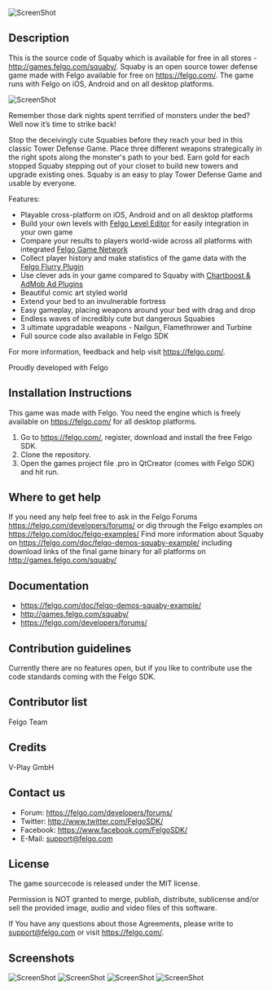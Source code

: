 ![ScreenShot](https://felgo.com/support/felgo-logo-simple-trans.png)

Description
-----------
This is the source code of Squaby which is available for free in all stores - http://games.felgo.com/squaby/. Squaby is an open source tower defense game made with Felgo available for free on https://felgo.com/. The game runs with Felgo on iOS, Android and on all desktop platforms.

![ScreenShot](https://felgo.com/doc/images/squaby-screenshot-01.png)

Remember those dark nights spent terrified of monsters under the bed? Well now it’s time to strike back! 

Stop the deceivingly cute Squabies before they reach your bed in this classic Tower Defense Game. Place three different weapons strategically in the right spots along the monster's path to your bed. Earn gold for each stopped Squaby stepping out of your closet to build new towers and upgrade existing ones. Squaby is an easy to play Tower Defense Game and usable by everyone. 

Features:
- Playable cross-platform on iOS, Android and on all desktop platforms
- Build your own levels with [Felgo Level Editor](https://felgo.com/level-editor) for easily integration in your own game
- Compare your results to players world-wide across all platforms with integrated [Felgo Game Network](https://felgo.com/2013/12/how-to-increase-player-retention-with-felgo-game-network/)
- Collect player history and make statistics of the game data with the [Felgo Flurry Plugin](https://felgo.com/doc/plugin-flurry/)
- Use clever ads in your game compared to Squaby with [Chartboost & AdMob Ad Plugins](https://felgo.com/plugins/)
- Beautiful comic art styled world 
- Extend your bed to an invulnerable fortress 
- Easy gameplay, placing weapons around your bed with drag and drop 
- Endless waves of incredibly cute but dangerous Squabies 
- 3 ultimate upgradable weapons - Nailgun, Flamethrower and Turbine 
- Full source code also available in Felgo SDK

For more information, feedback and help visit https://felgo.com/.

Proudly developed with Felgo

Installation Instructions
-------------------------
This game was made with Felgo. You need the engine which is freely available on https://felgo.com/ for all desktop platforms.

1. Go to https://felgo.com/, register, download and install the free Felgo SDK.
2. Clone the repository.
3. Open the games project file .pro in QtCreator (comes with Felgo SDK) and hit run.

 
Where to get help
-----------------
If you need any help feel free to ask in the Felgo Forums https://felgo.com/developers/forums/ or dig through the Felgo examples on https://felgo.com/doc/felgo-examples/
Find more information about Squaby on https://felgo.com/doc/felgo-demos-squaby-example/ including download links of the final game binary for all platforms on http://games.felgo.com/squaby/

Documentation
-------------
- https://felgo.com/doc/felgo-demos-squaby-example/
- http://games.felgo.com/squaby/
- https://felgo.com/developers/forums/

Contribution guidelines 
-----------------------
Currently there are no features open, but if you like to contribute use the code standards coming with the Felgo SDK.

Contributor list 
----------------
Felgo Team

Credits 
-------
V-Play GmbH

Contact us 
----------
- Forum: https://felgo.com/developers/forums/
- Twitter: http://www.twitter.com/FelgoSDK/
- Facebook: https://www.facebook.com/FelgoSDK/
- E-Mail: support@felgo.com

License  
-------
The game sourcecode is released under the MIT license.

Permission is NOT granted to merge, publish, distribute, sublicense and/or 
sell the provided image, audio and video files of this software.

If You have any questions about those Agreements, please write to support@felgo.com
or visit https://felgo.com/.

Screenshots  
-----------
![ScreenShot](https://felgo.com/doc/images/squaby-screenshot-01.png)
![ScreenShot](https://felgo.com/doc/images/squaby1.png)
![ScreenShot](https://felgo.com/doc/images/squaby2.png)
![ScreenShot](https://felgo.com/doc/images/squaby3.png)
